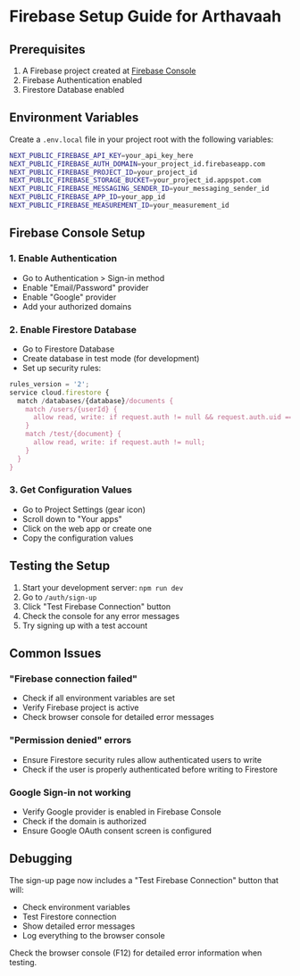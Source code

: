 # Firebase Setup Guide for Arthavaah

## Prerequisites
1. A Firebase project created at [Firebase Console](https://console.firebase.google.com/)
2. Firebase Authentication enabled
3. Firestore Database enabled

## Environment Variables
Create a `.env.local` file in your project root with the following variables:

```bash
NEXT_PUBLIC_FIREBASE_API_KEY=your_api_key_here
NEXT_PUBLIC_FIREBASE_AUTH_DOMAIN=your_project_id.firebaseapp.com
NEXT_PUBLIC_FIREBASE_PROJECT_ID=your_project_id
NEXT_PUBLIC_FIREBASE_STORAGE_BUCKET=your_project_id.appspot.com
NEXT_PUBLIC_FIREBASE_MESSAGING_SENDER_ID=your_messaging_sender_id
NEXT_PUBLIC_FIREBASE_APP_ID=your_app_id
NEXT_PUBLIC_FIREBASE_MEASUREMENT_ID=your_measurement_id
```

## Firebase Console Setup

### 1. Enable Authentication
- Go to Authentication > Sign-in method
- Enable "Email/Password" provider
- Enable "Google" provider
- Add your authorized domains

### 2. Enable Firestore Database
- Go to Firestore Database
- Create database in test mode (for development)
- Set up security rules:

```javascript
rules_version = '2';
service cloud.firestore {
  match /databases/{database}/documents {
    match /users/{userId} {
      allow read, write: if request.auth != null && request.auth.uid == userId;
    }
    match /test/{document} {
      allow read, write: if request.auth != null;
    }
  }
}
```

### 3. Get Configuration Values
- Go to Project Settings (gear icon)
- Scroll down to "Your apps"
- Click on the web app or create one
- Copy the configuration values

## Testing the Setup

1. Start your development server: `npm run dev`
2. Go to `/auth/sign-up`
3. Click "Test Firebase Connection" button
4. Check the console for any error messages
5. Try signing up with a test account

## Common Issues

### "Firebase connection failed"
- Check if all environment variables are set
- Verify Firebase project is active
- Check browser console for detailed error messages

### "Permission denied" errors
- Ensure Firestore security rules allow authenticated users to write
- Check if the user is properly authenticated before writing to Firestore

### Google Sign-in not working
- Verify Google provider is enabled in Firebase Console
- Check if the domain is authorized
- Ensure Google OAuth consent screen is configured

## Debugging

The sign-up page now includes a "Test Firebase Connection" button that will:
- Check environment variables
- Test Firestore connection
- Show detailed error messages
- Log everything to the browser console

Check the browser console (F12) for detailed error information when testing.
